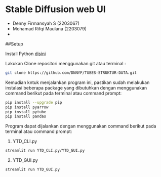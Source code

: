 # Stable Diffusion web UI

- Denny Firmansyah S (2203067)
- Mohamad Rifqi Maulana (2203079)
-


##Setup

Install Python [disini](https://www.python.org/downloads/)

Lakukan Clone repositori menggunakan git atau terminal :
```bash
git clone https://github.com/DNNYF/TUBES-STRUKTUR-DATA.git
```

Kemudian kntuk menjalankan program ini, pastikan sudah melakukan instalasi beberapa package yang dibutuhkan dengan menggunakan command berikut pada terminal atau command prompt:
```bash
pip install --upgrade pip
pip install pyarrow
pip install pytube
pip install pandas
```

Program dapat dijalankan dengan menggunakan command berikut pada terminal atau command prompt:
1. YTD_CLI.py
```bash
streamlit run YTD_CLI.py/YTD_GUI.py
```

2. YTD_GUI.py
```bash
streamlit run YTD_GUI.py
```
